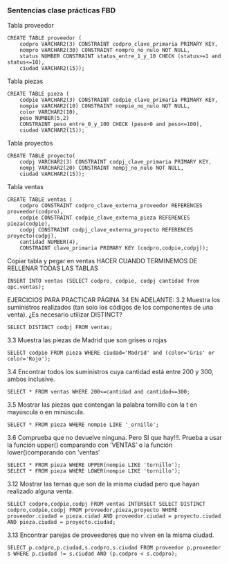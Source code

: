 ### Sentencias clase prácticas FBD
Tabla proveedor
```
CREATE TABLE proveedor (
    codpro VARCHAR2(3) CONSTRAINT codpro_clave_primaria PRIMARY KEY,
    nompro VARCHAR2(30) CONSTRAINT nompro_no_nulo NOT NULL,
    status NUMBER CONSTRAINT status_entre_1_y_10 CHECK (status>=1 and status<=10),
    ciudad VARCHAR2(15));
```
Tabla piezas
```
CREATE TABLE pieza (
    codpie VARCHAR2(3) CONSTRAINT codpie_clave_primaria PRIMARY KEY,
    nompie VARCHAR2(10) CONSTRAINT nompie_no_nulo NOT NULL,
    color VARCHAR2(10),
    peso NUMBER(5,2)
    CONSTRAINT peso_entre_0_y_100 CHECK (peso>0 and peso<=100),
    ciudad VARCHAR2(15));
```
Tabla proyectos
```
CREATE TABLE proyecto(
    codpj VARCHAR2(3) CONSTRAINT codpj_clave_primaria PRIMARY KEY,
    nompj VARCHAR2(20) CONSTRAINT nompj_no_nulo NOT NULL,
    ciudad VARCHAR2(15));
```
Tabla ventas
```
CREATE TABLE ventas (
    codpro CONSTRAINT codpro_clave_externa_proveedor REFERENCES  proveedor(codpro),
    codpie CONSTRAINT codpie_clave_externa_pieza REFERENCES  pieza(codpie),
    codpj CONSTRAINT codpj_clave_externa_proyecto REFERENCES proyecto(codpj),
    cantidad NUMBER(4),
    CONSTRAINT clave_primaria PRIMARY KEY (codpro,codpie,codpj));
```
Copiar tabla y pegar en ventas HACER CUANDO TERMINEMOS DE RELLENAR TODAS LAS TABLAS
```
INSERT INTO ventas (SELECT codpro, codpie, codpj cantidad from opc.ventas);
```
EJERCICIOS PARA PRACTICAR PÁGINA 34 EN ADELANTE:
3.2 Muestra los suministros realizados (tan solo los códigos de los componentes de una venta). ¿Es necesario utilizar DISTINCT? 
```
SELECT DISTINCT codpj FROM ventas;
```
3.3 Muestra las piezas de Madrid que son grises o rojas
```
SELECT codpie FROM pieza WHERE ciudad='Madrid' and (color='Gris' or color='Rojo');
```
3.4 Encontrar todos los suministros cuya cantidad está entre 200 y 300, ambos inclusive.
```
SELECT * FROM ventas WHERE 200<=cantidad and cantidad<=300;
```
3.5 Mostrar las piezas que contengan la palabra tornillo con la t en mayúscula o en minúscula. 
```
SELECT * FROM pieza WHERE nompie LIKE '_ornillo';
```
3.6  Comprueba que no devuelve ninguna. Pero SI que hay!!!. Prueba a usar la función upper() comparando con ’VENTAS’ o la función lower()comparando con ’ventas’ 
```
SELECT * FROM pieza WHERE UPPER(nompie LIKE 'tornillo');
SELECT * FROM pieza WHERE LOWER(nompie LIKE 'tornillo');
```
3.12  Mostrar las ternas que son de la misma ciudad pero que hayan realizado alguna venta.
```
SELECT codpro,codpie,codpj FROM ventas INTERSECT SELECT DISTINCT codpro,codpie,codpj FROM proveedor,pieza,proyecto WHERE proveedor.ciudad = pieza.cidad AND proveedor.ciudad = proyecto.ciudad AND pieza.ciudad = proyecto.ciudad;
```
3.13 Encontrar parejas de proveedores que no viven en la misma ciudad.
```
SELECT p.codpro,p.ciudad,s.codpro,s.ciudad FROM proveedor p,proveedor s WHERE p.ciudad != s.ciudad AND (p.codpro < s.codpro);
```